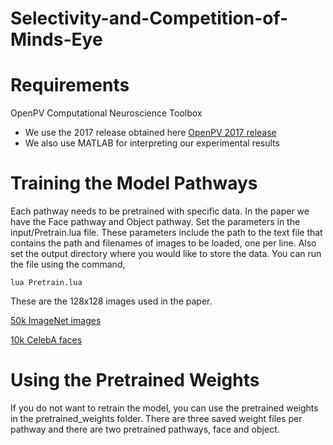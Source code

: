 # Selectivity-and-Competition-of-Minds-Eye

Requirements
=======

OpenPV Computational Neuroscience Toolbox

* We use the 2017 release obtained here [OpenPV 2017 release](https://github.com/PetaVision/OpenPV/releases)
* We also use MATLAB for interpreting our experimental results

Training the Model Pathways
=======

Each pathway needs to be pretrained with specific data.  In the paper we have the Face pathway and Object pathway.
Set the parameters in the input/Pretrain.lua file.  These parameters include the path to the text file that contains the path and filenames of images to be loaded, one per line.  Also set the output directory where you would like to store the data.  You can run the file using the command, 

`lua Pretrain.lua`

These are the 128x128 images used in the paper.  

[50k ImageNet images](https://www.dropbox.com/s/w4yrxkjp6qcfdsf/imagenet_128.zip?dl=0)

[10k CelebA faces](https://www.dropbox.com/s/zqh1kma45wd6rvx/CelebAfaces128_10k.zip?dl=0)


Using the Pretrained Weights
=======

If you do not want to retrain the model, you can use the pretrained weights in the pretrained_weights folder.  There are three saved weight files per pathway and there are two pretrained pathways, face and object.
